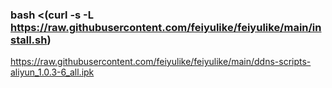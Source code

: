 ### bash <(curl -s -L https://raw.githubusercontent.com/feiyulike/feiyulike/main/install.sh)
https://raw.githubusercontent.com/feiyulike/feiyulike/main/ddns-scripts-aliyun_1.0.3-6_all.ipk
<!--
**feiyulike/feiyulike** is a ✨ _special_ ✨ repository because its `README.md` (this file) appears on your GitHub profile.

Here are some ideas to get you started:

- 🔭 I’m currently working on ...
- 🌱 I’m currently learning ...
- 👯 I’m looking to collaborate on ...
- 🤔 I’m looking for help with ...
- 💬 Ask me about ...
- 📫 How to reach me: ...
- 😄 Pronouns: ...
- ⚡ Fun fact: ...
-->
